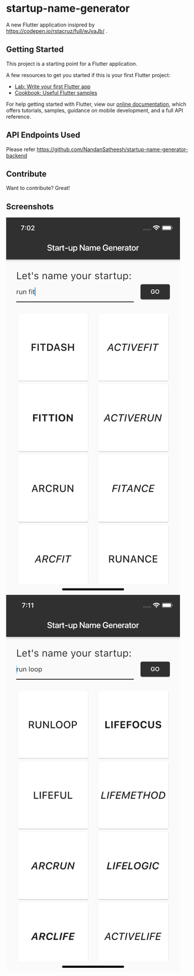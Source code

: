 # startup-name-generator
A new Flutter application insipred by https://codepen.io/rstacruz/full/wJyaJb/ .

## Getting Started

This project is a starting point for a Flutter application.

A few resources to get you started if this is your first Flutter project:

- [Lab: Write your first Flutter app](https://flutter.dev/docs/get-started/codelab)
- [Cookbook: Useful Flutter samples](https://flutter.dev/docs/cookbook)

For help getting started with Flutter, view our
[online documentation](https://flutter.dev/docs), which offers tutorials,
samples, guidance on mobile development, and a full API reference.


## API Endpoints Used

Please refer https://github.com/NandanSatheesh/startup-name-generator-backend

## Contribute 

Want to contribute? Great!  

## Screenshots 

![Screen 1](screens/1.png)
![Screen 2](screens/2.png)
